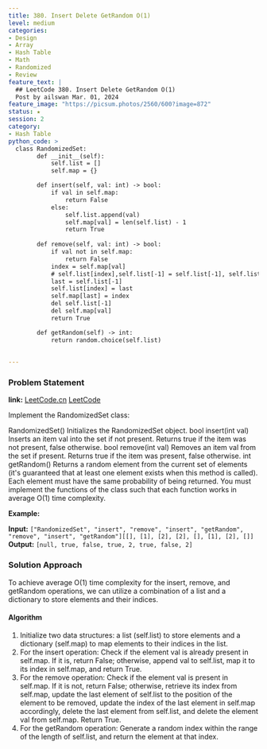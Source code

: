 ```yaml
---
title: 380. Insert Delete GetRandom O(1)
level: medium
categories:
- Design
- Array
- Hash Table
- Math
- Randomized
- Review
feature_text: |
  ## LeetCode 380. Insert Delete GetRandom O(1)
  Post by ailswan Mar. 01, 2024
feature_image: "https://picsum.photos/2560/600?image=872"
status: ★
session: 2
category:
- Hash Table
python_code: >
  class RandomizedSet:
        def __init__(self):
            self.list = []
            self.map = {}

        def insert(self, val: int) -> bool:
            if val in self.map:
                return False
            else:
                self.list.append(val)
                self.map[val] = len(self.list) - 1
                return True
        
        def remove(self, val: int) -> bool:
            if val not in self.map:
                return False
            index = self.map[val]
            # self.list[index],self.list[-1] = self.list[-1], self.list[index]this is not right
            last = self.list[-1]
            self.list[index] = last
            self.map[last] = index
            del self.list[-1]
            del self.map[val]
            return True

        def getRandom(self) -> int:
            return random.choice(self.list)
      
         
---
```


### Problem Statement
**link:**
[LeetCode.cn](https://leetcode.cn/problems/insert-delete-getrandom-o1/)
[LeetCode](https://leetcode.com/problems/insert-delete-getrandom-o1/)

Implement the RandomizedSet class:

RandomizedSet() Initializes the RandomizedSet object.
bool insert(int val) Inserts an item val into the set if not present. Returns true if the item was not present, false otherwise.
bool remove(int val) Removes an item val from the set if present. Returns true if the item was present, false otherwise.
int getRandom() Returns a random element from the current set of elements (it's guaranteed that at least one element exists when this method is called). Each element must have the same probability of being returned.
You must implement the functions of the class such that each function works in average O(1) time complexity.

 
**Example:**

**Input:** `["RandomizedSet", "insert", "remove", "insert", "getRandom", "remove", "insert", "getRandom"][[], [1], [2], [2], [], [1], [2], []]`
**Output:** `[null, true, false, true, 2, true, false, 2]`
 
### Solution Approach
To achieve average O(1) time complexity for the insert, remove, and getRandom operations, we can utilize a combination of a list and a dictionary to store elements and their indices.

#### Algorithm
1. Initialize two data structures: a list (self.list) to store elements and a dictionary (self.map) to map elements to their indices in the list.
2. For the insert operation:
Check if the element val is already present in self.map. If it is, return False; otherwise, append val to self.list, map it to its index in self.map, and return True.
3. For the remove operation:
Check if the element val is present in self.map. If it is not, return False; otherwise, retrieve its index from self.map, update the last element of self.list to the position of the element to be removed, update the index of the last element in self.map accordingly, delete the last element from self.list, and delete the element val from self.map. Return True.
4. For the getRandom operation:
Generate a random index within the range of the length of self.list, and return the element at that index.
